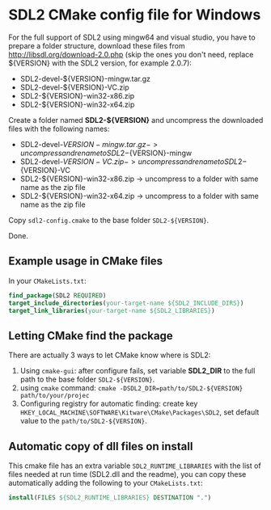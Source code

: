 # SDL2 CMake config file for Windows

For the full support of SDL2 using mingw64 and visual studio, you have to
prepare a folder structure, download these files from
http://libsdl.org/download-2.0.php (skip the ones you don't need, replace
${VERSION} with the SDL2 version, for example 2.0.7):

* SDL2-devel-${VERSION}-mingw.tar.gz
* SDL2-devel-${VERSION}-VC.zip
* SDL2-${VERSION}-win32-x86.zip
* SDL2-${VERSION}-win32-x64.zip

Create a folder named **SDL2-${VERSION}** and uncompress the downloaded files with the following names:

* SDL2-devel-${VERSION}-mingw.tar.gz -> uncompress and rename to SDL2-${VERSION}-mingw
* SDL2-devel-${VERSION}-VC.zip -> uncompress and rename to SDL2-${VERSION}-VC
* SDL2-${VERSION}-win32-x86.zip -> uncompress to a folder with same name as the zip file
* SDL2-${VERSION}-win32-x64.zip -> uncompress to a folder with same name as the zip file

Copy `sdl2-config.cmake` to the base folder `SDL2-${VERSION}`.

Done.

## Example usage in CMake files

In your `CMakeLists.txt`:

```cmake
find_package(SDL2 REQUIRED)
target_include_directories(your-target-name ${SDL2_INCLUDE_DIRS})
target_link_libraries(your-target-name ${SDL2_LIBRARIES})
```

## Letting CMake find the package

There are actually 3 ways to let CMake know where is SDL2:

1. Using `cmake-gui`: after configure fails, set variable **SDL2_DIR** to the
full path to the base folder `SDL2-${VERSION}`.
2. using `cmake` command: `cmake -DSDL2_DIR=path/to/SDL2-${VERSION} path/to/your/projec`
3. Configuring registry for automatic finding: create key
`HKEY_LOCAL_MACHINE\SOFTWARE\Kitware\CMake\Packages\SDL2`, set default value
to the `path/to/SDL2-${VERSION}`.

## Automatic copy of dll files on install

This cmake file has an extra variable `SDL2_RUNTIME_LIBRARIES` with the list of
files needed at run time (SDL2.dll and the readme), you can copy these
automatically adding the following to your `CMakeLists.txt`:

```cmake
install(FILES ${SDL2_RUNTIME_LIBRARIES} DESTINATION ".")
```